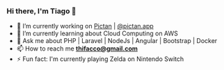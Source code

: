 ### Hi there, I'm Tiago 👋

- 🔭  I’m currently working on [Pictan](https://pictan.com.br) | [@pictan.app](https://www.instagram.com/pictan.app)
- 🌱  I’m currently learning about Cloud Computing on AWS
- 💬  Ask me about PHP | Laravel | NodeJs | Angular | Bootstrap | Docker
- 📫  How to reach me **thifacco@gmail.com**
- ⚡  Fun fact: I'm currently playing Zelda on Nintendo Switch

